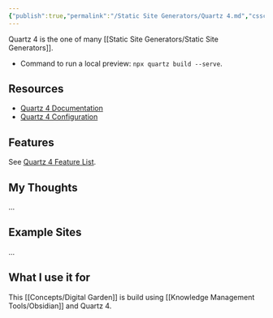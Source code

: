 ```yaml
---
{"publish":true,"permalink":"/Static Site Generators/Quartz 4.md","cssclasses":""}
---
```


Quartz 4 is the one of many [[Static Site Generators/Static Site Generators]]. 

- Command to run a local preview: `npx quartz build --serve`.
## Resources

- [Quartz 4 Documentation](https://quartz.jzhao.xyz/)
- [Quartz 4 Configuration](https://quartz.jzhao.xyz/configuration)

## Features

See [Quartz 4 Feature List](https://quartz.jzhao.xyz/features/).
## My Thoughts

...
## Example Sites

...
## What I use it for

This [[Concepts/Digital Garden]] is build using [[Knowledge Management Tools/Obsidian]] and Quartz 4.